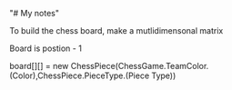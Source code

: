 "# My notes" 

To build the chess board, make a mutlidimensonal matrix

Board is postion - 1

board[][] = new ChessPiece(ChessGame.TeamColor.(Color),ChessPiece.PieceType.(Piece Type))